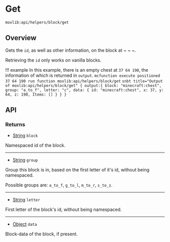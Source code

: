 # Get
`moxlib:api/helpers/block/get`

## Overview
Gets the `id`, as well as other information, on the block at ~ ~ ~.

Retrieving the `id` only works on vanilla blocks.

!!! example
    In this example, there is an empty chest at `37 64 190`, the information
    of which is returned in `output`.
    ``` mcfunction
    execute positioned 37 64 190 run function moxlib:api/helpers/block/get
    ```
    ``` snbt title="Output of moxlib:api/helpers/block/get"
    {
      output:{
        block: "minecraft:chest",
        group: "a_to_f",
        letter: "c",
        data: {
          id: "minecraft:chest",
          x: 37,
          y: 64,
          z: 190,
          Items: []
        }
      }
    }
    ```

## API
### Returns
- [String](/types#string) `block`

Namespaced id of the block.

---

- [String](/types#string) `group`

Group this block is in, based on the first letter of it's id, without being namespaced.

Possible groups are: `a_to_f`, `g_to_l`, `m_to_r`, `s_to_z`.

---

- [String](/types#string) `letter`

First letter of the block's id, without being namespaced.

---

- [Object](/types#object) `data` 

Block-data of the block, if present.